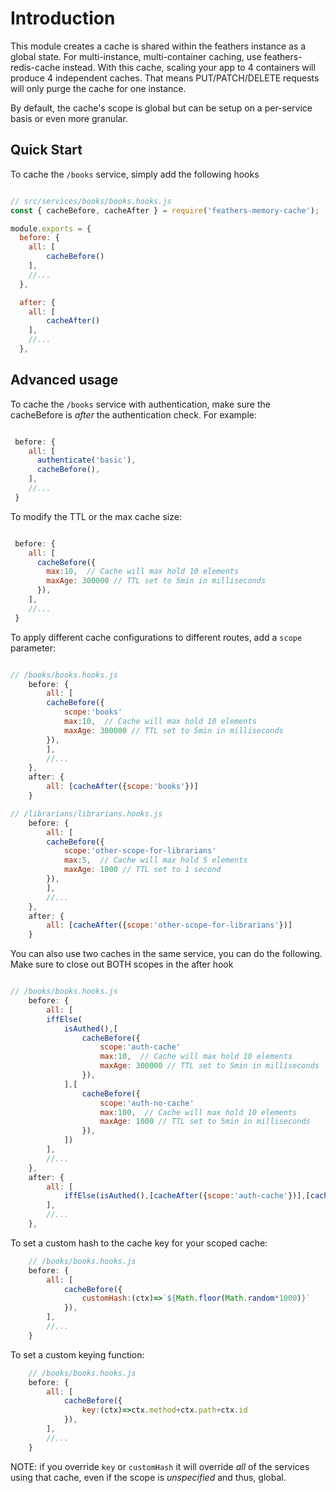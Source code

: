 # Introduction

This module creates a cache is shared within the feathers instance as a global state.  For multi-instance, multi-container caching, use feathers-redis-cache instead.  With this cache, scaling your app to 4 containers will produce 4 independent caches.  That means PUT/PATCH/DELETE requests will only purge the cache for one instance.

By default, the cache's scope is global but can be setup on a per-service basis or even more granular.

## Quick Start

To cache the `/books` service, simply add the following hooks

```javascript

// src/services/books/books.hooks.js
const { cacheBefore, cacheAfter } = require('feathers-memory-cache');

module.exports = {
  before: {
    all: [
        cacheBefore()
    ],
    //...
  },

  after: {
    all: [
        cacheAfter()
    ],
    //...
  },

```



## Advanced usage

To cache the `/books` service with authentication, make sure the cacheBefore is _after_ the authentication check.  For example:

```javascript

 before: {
    all: [
      authenticate('basic'),
      cacheBefore(),      
    ],
    //...
 }

```

To modify the TTL or the max cache size:

```javascript

 before: {
    all: [
      cacheBefore({
        max:10,  // Cache will max hold 10 elements
        maxAge: 300000 // TTL set to 5min in milliseconds
      }),      
    ],
    //...
 }

```

To apply different cache configurations to different routes, add a `scope` parameter:

```javascript

// /books/books.hooks.js
    before: {
        all: [
        cacheBefore({
            scope:'books'
            max:10,  // Cache will max hold 10 elements
            maxAge: 300000 // TTL set to 5min in milliseconds
        }),      
        ],
        //...
    },
    after: {
        all: [cacheAfter({scope:'books'})]
    }

// /librarians/librarians.hooks.js
    before: {
        all: [
        cacheBefore({
            scope:'other-scope-for-librarians'
            max:5,  // Cache will max hold 5 elements
            maxAge: 1000 // TTL set to 1 second
        }),      
        ],
        //...
    },
    after: {
        all: [cacheAfter({scope:'other-scope-for-librarians'})]
    }

```

You can also use two caches in the same service, you can do the following.  Make sure to close out BOTH scopes in the after hook

```javascript

// /books/books.hooks.js
    before: {
        all: [
        iffElse(
            isAuthed(),[
                cacheBefore({
                    scope:'auth-cache'
                    max:10,  // Cache will max hold 10 elements
                    maxAge: 300000 // TTL set to 5min in milliseconds
                }), 
            ],[
                cacheBefore({
                    scope:'auth-no-cache'
                    max:100,  // Cache will max hold 10 elements
                    maxAge: 1000 // TTL set to 5min in milliseconds
                }), 
            ])
        ],
        //...
    },
    after: {
        all: [
            iffElse(isAuthed(),[cacheAfter({scope:'auth-cache'})],[cacheAfter({scope:'auth-no-cache'})])
        ],
        //...
    },

```



To set a custom hash to the cache key for your scoped cache:

```javascript
    // /books/books.hooks.js
    before: {
        all: [
            cacheBefore({
                customHash:(ctx)=>`${Math.floor(Math.random*1000)}`
            }),      
        ],
        //...
    }

```

To set a custom keying function:

```javascript
    // /books/books.hooks.js
    before: {
        all: [
            cacheBefore({
                key:(ctx)=>ctx.method+ctx.path+ctx.id
            }),      
        ],
        //...
    }
```

NOTE: if you override `key` or `customHash` it will override _all_ of the services using that cache, even if the scope is _unspecified_ and thus, global.
